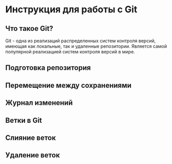 # Инструкция для работы с Git

## Что такое Git?
Git - одна из реализаций распределенных систем контроля версий, имеющая как локальные, так и удаленные репозитории. Является самой популярной реализацией систем контроля версий в мире.
## Подготовка репозитория

## Перемещение между сохранениями

## Журнал изменений

## Ветки в Git


## Слияние веток

## Удаление веток